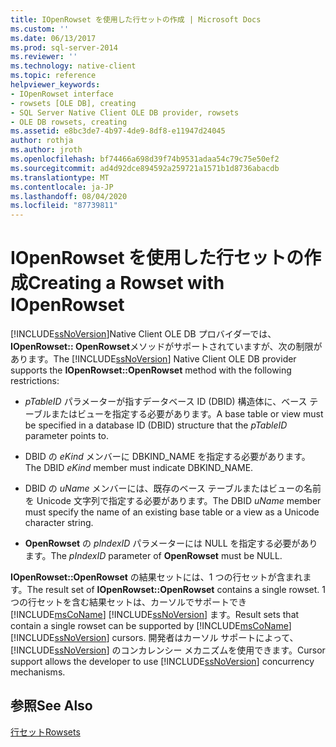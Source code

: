 ```yaml
---
title: IOpenRowset を使用した行セットの作成 | Microsoft Docs
ms.custom: ''
ms.date: 06/13/2017
ms.prod: sql-server-2014
ms.reviewer: ''
ms.technology: native-client
ms.topic: reference
helpviewer_keywords:
- IOpenRowset interface
- rowsets [OLE DB], creating
- SQL Server Native Client OLE DB provider, rowsets
- OLE DB rowsets, creating
ms.assetid: e8bc3de7-4b97-4de9-8df8-e11947d24045
author: rothja
ms.author: jroth
ms.openlocfilehash: bf74466a698d39f74b9531adaa54c79c75e50ef2
ms.sourcegitcommit: ad4d92dce894592a259721a1571b1d8736abacdb
ms.translationtype: MT
ms.contentlocale: ja-JP
ms.lasthandoff: 08/04/2020
ms.locfileid: "87739811"
---
```

# <a name="creating-a-rowset-with-iopenrowset"></a><span data-ttu-id="f46db-102">IOpenRowset を使用した行セットの作成</span><span class="sxs-lookup"><span data-stu-id="f46db-102">Creating a Rowset with IOpenRowset</span></span>
  <span data-ttu-id="f46db-103">[!INCLUDE[ssNoVersion](../../includes/ssnoversion-md.md)]Native Client OLE DB プロバイダーでは、 **IOpenRowset:: OpenRowset**メソッドがサポートされていますが、次の制限があります。</span><span class="sxs-lookup"><span data-stu-id="f46db-103">The [!INCLUDE[ssNoVersion](../../includes/ssnoversion-md.md)] Native Client OLE DB provider supports the **IOpenRowset::OpenRowset** method with the following restrictions:</span></span>  
  
-   <span data-ttu-id="f46db-104">*pTableID* パラメーターが指すデータベース ID (DBID) 構造体に、ベース テーブルまたはビューを指定する必要があります。</span><span class="sxs-lookup"><span data-stu-id="f46db-104">A base table or view must be specified in a database ID (DBID) structure that the *pTableID* parameter points to.</span></span>  
  
-   <span data-ttu-id="f46db-105">DBID の *eKind* メンバーに DBKIND_NAME を指定する必要があります。</span><span class="sxs-lookup"><span data-stu-id="f46db-105">The DBID *eKind* member must indicate DBKIND_NAME.</span></span>  
  
-   <span data-ttu-id="f46db-106">DBID の *uName* メンバーには、既存のベース テーブルまたはビューの名前を Unicode 文字列で指定する必要があります。</span><span class="sxs-lookup"><span data-stu-id="f46db-106">The DBID *uName* member must specify the name of an existing base table or a view as a Unicode character string.</span></span>  
  
-   <span data-ttu-id="f46db-107">**OpenRowset** の *pIndexID* パラメーターには NULL を指定する必要があります。</span><span class="sxs-lookup"><span data-stu-id="f46db-107">The *pIndexID* parameter of **OpenRowset** must be NULL.</span></span>  
  
 <span data-ttu-id="f46db-108">**IOpenRowset::OpenRowset** の結果セットには、1 つの行セットが含まれます。</span><span class="sxs-lookup"><span data-stu-id="f46db-108">The result set of **IOpenRowset::OpenRowset** contains a single rowset.</span></span> <span data-ttu-id="f46db-109">1つの行セットを含む結果セットは、カーソルでサポートでき [!INCLUDE[msCoName](../../includes/msconame-md.md)] [!INCLUDE[ssNoVersion](../../includes/ssnoversion-md.md)] ます。</span><span class="sxs-lookup"><span data-stu-id="f46db-109">Result sets that contain a single rowset can be supported by [!INCLUDE[msCoName](../../includes/msconame-md.md)] [!INCLUDE[ssNoVersion](../../includes/ssnoversion-md.md)] cursors.</span></span> <span data-ttu-id="f46db-110">開発者はカーソル サポートによって、[!INCLUDE[ssNoVersion](../../includes/ssnoversion-md.md)] のコンカレンシー メカニズムを使用できます。</span><span class="sxs-lookup"><span data-stu-id="f46db-110">Cursor support allows the developer to use [!INCLUDE[ssNoVersion](../../includes/ssnoversion-md.md)] concurrency mechanisms.</span></span>  
  
## <a name="see-also"></a><span data-ttu-id="f46db-111">参照</span><span class="sxs-lookup"><span data-stu-id="f46db-111">See Also</span></span>  
 [<span data-ttu-id="f46db-112">行セット</span><span class="sxs-lookup"><span data-stu-id="f46db-112">Rowsets</span></span>](rowsets.md)  
  
  
